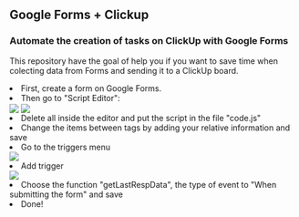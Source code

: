 <h2> Google Forms + Clickup </h2>
<h3>Automate the creation of tasks on <b>ClickUp</b> with <b>Google Forms</b></h3>

This repository have the goal of help you if you want to save time when colecting data from Forms and sending it to a ClickUp board.

<li>First, create a form on Google Forms.</li>
<li>Then go to "Script Editor": </li>
<img align="center" src="https://user-images.githubusercontent.com/96849188/172446391-2f5b5344-1371-4487-895b-1e4b3da688fe.png">
<img align="center" src="https://user-images.githubusercontent.com/96849188/172446564-18d27023-6fb0-458a-a64b-e2737e96e4f8.png">
<li>Delete all inside the editor and put the script in the file "code.js"</li>
<li>Change the items between tags by adding your relative information and save</li>
<li>Go to the triggers menu</li>
<img align="center" src="https://user-images.githubusercontent.com/96849188/172446183-42aae0ed-23ed-406e-9dda-50a554aae4ba.png">
<li>Add trigger</li>
<img align="center" src="https://user-images.githubusercontent.com/96849188/172447367-cfbb8779-8709-4ede-a2a9-b1e280a9d65f.png">
<li>Choose the function "getLastRespData", the type of event to "When submitting the form" and save</li>
<li>Done!</li>
